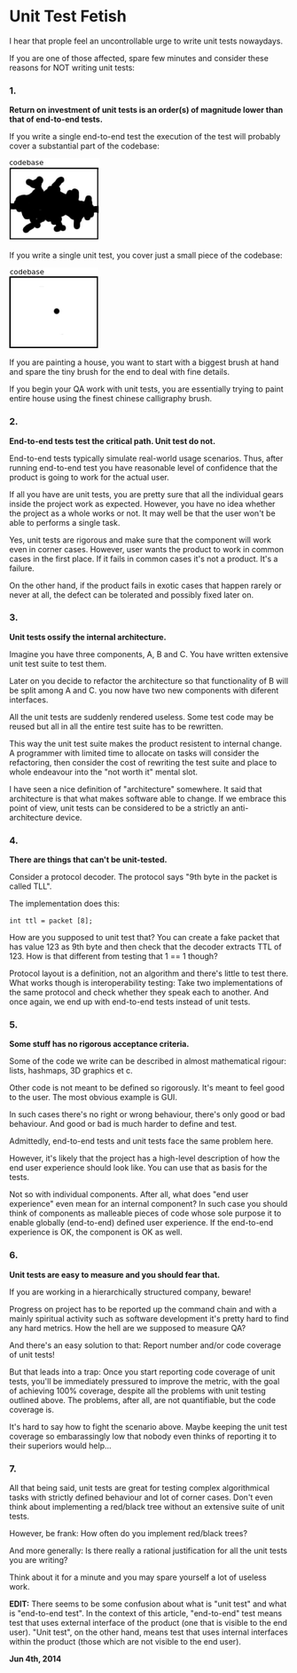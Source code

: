 # Unit Test Fetish



I hear that prople feel an uncontrollable urge to write unit tests nowaydays.

If you are one of those affected, spare few minutes and consider these reasons for NOT writing unit tests:

### 1.

**Return on investment of unit tests is an order(s) of magnitude lower than that of end-to-end tests.**

If you write a single end-to-end test the execution of the test will probably cover a substantial part of the codebase:

<img class="old" src="fet1.png">

If you write a single unit test, you cover just a small piece of the codebase:

<img class="old" src="fet2.png">

If you are painting a house, you want to start with a biggest brush at hand and spare the tiny brush for the end to deal with fine details.

If you begin your QA work with unit tests, you are essentially trying to paint entire house using the finest chinese calligraphy brush.

### 2.

**End-to-end tests test the critical path. Unit test do not.**

End-to-end tests typically simulate real-world usage scenarios. Thus, after running end-to-end test you have reasonable level of confidence that the product is going to work for the actual user.

If all you have are unit tests, you are pretty sure that all the individual gears inside the project work as expected. However, you have no idea whether the project as a whole works or not. It may well be that the user won't be able to performs a single task.

Yes, unit tests are rigorous and make sure that the component will work even in corner cases. However, user wants the product to work in common cases in the first place. If it fails in common cases it's not a product. It's a failure.

On the other hand, if the product fails in exotic cases that happen rarely or never at all, the defect can be tolerated and possibly fixed later on.

### 3.

**Unit tests ossify the internal architecture.**

Imagine you have three components, A, B and C. You have written extensive unit test suite to test them.

Later on you decide to refactor the architecture so that functionality of B will be split among A and C. you now have two new components with diferent interfaces.

All the unit tests are suddenly rendered useless. Some test code may be reused but all in all the entire test suite has to be rewritten.

This way the unit test suite makes the product resistent to internal change. A programmer with limited time to allocate on tasks will consider the refactoring, then consider the cost of rewriting the test suite and place to whole endeavour into the "not worth it" mental slot.

I have seen a nice definition of "architecture" somewhere. It said that architecture is that what makes software able to change. If we embrace this point of view, unit tests can be considered to be a strictly an anti-architecture device.

### 4.

**There are things that can't be unit-tested.**

Consider a protocol decoder. The protocol says "9th byte in the packet is called TLL".

The implementation does this:

    int ttl = packet [8];

How are you supposed to unit test that? You can create a fake packet that has value 123 as 9th byte and then check that the decoder extracts TTL of 123. How is that different from testing that 1 == 1 though?

Protocol layout is a definition, not an algorithm and there's little to test there. What works though is interoperability testing: Take two implementations of the same protocol and check whether they speak each to another. And once again, we end up with end-to-end tests instead of unit tests.

### 5.

**Some stuff has no rigorous acceptance criteria.**

Some of the code we write can be described in almost mathematical rigour: lists, hashmaps, 3D graphics et c.

Other code is not meant to be defined so rigorously. It's meant to feel good to the user. The most obvious example is GUI.

In such cases there's no right or wrong behaviour, there's only good or bad behaviour. And good or bad is much harder to define and test.

Admittedly, end-to-end tests and unit tests face the same problem here.

However, it's likely that the project has a high-level description of how the end user experience should look like. You can use that as basis for the tests.

Not so with individual components. After all, what does "end user experience" even mean for an internal component? In such case you should think of components as malleable pieces of code whose sole purpose it to enable globally (end-to-end) defined user experience. If the end-to-end experience is OK, the component is OK as well.

### 6.

**Unit tests are easy to measure and you should fear that.**

If you are working in a hierarchically structured company, beware!

Progress on project has to be reported up the command chain and with a mainly spiritual activity such as software development it's pretty hard to find any hard metrics. How the hell are we supposed to measure QA?

And there's an easy solution to that: Report number and/or code coverage of unit tests!

But that leads into a trap: Once you start reporting code coverage of unit tests, you'll be immediately pressured to improve the metric, with the goal of achieving 100% coverage, despite all the problems with unit testing outlined above. The problems, after all, are not quantifiable, but the code coverage is.

It's hard to say how to fight the scenario above. Maybe keeping the unit test coverage so embarassingly low that nobody even thinks of reporting it to their superiors would help…

### 7.

All that being said, unit tests are great for testing complex algorithmical tasks with strictly defined behaviour and lot of corner cases. Don't even think about implementing a red/black tree without an extensive suite of unit tests.

However, be frank: How often do you implement red/black trees?

And more generally: Is there really a rational justification for all the unit tests you are writing?

Think about it for a minute and you may spare yourself a lot of useless work.

**EDIT:** There seems to be some confusion about what is "unit test" and what is "end-to-end test". In the context of this article, "end-to-end" test means test that uses external interface of the product (one that is visible to the end user). "Unit test", on the other hand, means test that uses internal interfaces within the product (those which are not visible to the end user).

**Jun 4th, 2014**
